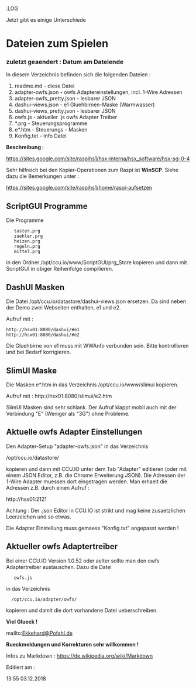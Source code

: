 .LOG
<Ctrl-Shift m>

Jetzt gibt es einige Unterschiede

#      Dateien zum Spielen   
### zuletzt geaendert : Datum am Dateiende

In diesem Verzeichnis befinden sich die folgenden Dateien  :

1. readme.md - diese Datei  
1. adapter-owfs.json        - owfs Adaptereinstellungen, incl. 1-Wire Adressen  
1. adapter-owfs_pretty.json - lesbarer JSON
1. dashui-views.json        - e1 Gluehbirnen-Maske (Warmwasser)
1. dashui-views_pretty.json - lesbarer JSON
1. owfs.js                  - aktueller .js owfs Adapter Treiber
1. *.prg                    - Steuerungsprogramme  
1. e*.htm                   - Steuerungs - Masken
1. Konfig.txt               - Info Datei

**Beschreibung :**  

  https://sites.google.com/site/raspihs1/hsx-interna/hsx_software/hsx-sg-0-4

Sehr hilfreich bei den Kopier-Operationen zum Raspi ist **WinSCP**.
Siehe dazu die Bemerkungen unter :

   https://sites.google.com/site/raspihs1/home/raspi-aufsetzen


ScriptGUI Programme
-------------------
Die Programme

       taster.prg  
       zaehler.prg  
	   heizen.prg  
	   regeln.prg  
	   mittel.prg  

in den Ordner /opt/ccu.io/www/ScriptGUI/prg_Store kopieren
und dann mit ScriptGUI in obiger Reihenfolge compilieren.


DashUI Masken
-------------

Die Datei /opt/ccu.io/datastore/dashui-views.json ersetzen. Da sind
neben der Demo zwei Webseiten enthalten, e1 und e2.

Aufruf mit :

    http://hsx01:8080/dashui/#e1
    http://hsx01:8080/dashui/#e2

Die Gluehbirne von e1 muss mit WWAnfo verbunden sein.
Bitte kontrollieren und bei Bedarf korrigieren.


SlimUI Maske
------------
Die Masken e*.htm in das Verzeichnis /opt/ccu.io/www/slimui kopieren.

Aufruf mit : http://hsx01:8080/slimui/e2.htm

SlimUI Masken sind sehr schlank. Der Aufruf klappt mobil auch mit der
Verbindung "E" (Weniger als "3G") ohne Probleme.


Aktuelle owfs Adapter Einstellungen
-----------------------------------

Den Adapter-Setup "adapter-owfs.json" in das Verzeichnis

   /opt/ccu.io/datastore/

kopieren und dann mit CCU.IO unter dem Tab "Adapter" editieren (oder
mit einem JSON Editor, z.B. die Chrome Erweiterung JSON). Die Adressen
der 1-Wire Adapter muessen dort eingetragen werden. Man erhaelt die
Adressen z.B. durch einen Aufruf :

   http://hsx01:2121

Achtung : Der .json Editor in CCU.IO ist strikt und mag keine zusaetzlichen
Leerzeichen und so etwas.

Die Adapter Einstellung muss gemaess "Konfig.txt" angepasst werden !


Aktueller owfs Adaptertreiber
-----------------------------

Bei einer CCU.IO Version 1.0.52 oder aelter sollte man den owfs Adaptertreiber austauschen.
Dazu die Datei

       owfs.js

in das Verzeichnis

      /opt/ccu.io/adapter/owfs/

kopieren und damit die dort vorhandene Datei ueberschreiben.

**Viel Glueck !**

mailto:Ekkehard@Pofahl.de

**Rueckmeldungen und Korrekturen sehr willkommen !**

Infos zu Markdown : https://de.wikipedia.org/wiki/Markdown

Editiert am :

13:55 03.12.2018
